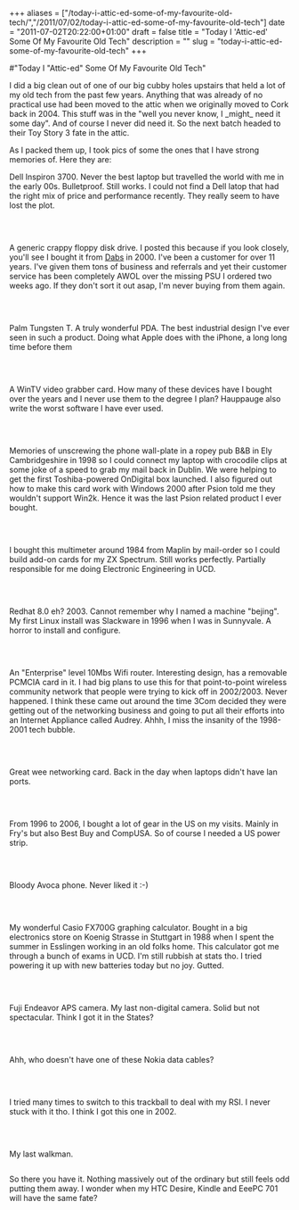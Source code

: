 +++
aliases = ["/today-i-attic-ed-some-of-my-favourite-old-tech/","/2011/07/02/today-i-attic-ed-some-of-my-favourite-old-tech"]
date = "2011-07-02T20:22:00+01:00"
draft = false
title = "Today I 'Attic-ed' Some Of My Favourite Old Tech"
description = ""
slug = "today-i-attic-ed-some-of-my-favourite-old-tech"
+++

#"Today I \"Attic-ed\" Some Of My Favourite Old Tech"


 <p>I did a big clean out of one of our big cubby holes upstairs that held a lot of my old tech from the past few years. Anything that was already of no practical use had been moved to the attic when we originally moved to Cork back in 2004. This stuff was in the "well you never know, I _might_ need it some day". And of course I never did need it. So the next batch headed to their Toy Story 3 fate in the attic.</p>
<p>As I packed them up, I took pics of some the ones that I have strong memories of. Here they are:</p>
<p>Dell Inspiron 3700. Never the best laptop but travelled the world with me in the early 00s. Bulletproof. Still works. I could not find a Dell latop that had the right mix of price and performance recently. They really seem to have lost the plot.</p>
<p><img src="https://lh6.googleusercontent.com/-ZvOoXRUpypg/Tg8hUmw4aoI/AAAAAAAAJhs/vrSep9Jlp3E/s400/IMG_20110702_144448.jpg" alt="" style="display: block; margin-left: auto; margin-right: auto;" /></p>
<p>&nbsp;</p>
<p>A generic crappy floppy disk drive. I posted this because if you look closely, you'll see I bought it from <a href="http://www.dabs.com">Dabs</a> in 2000. I've been a customer for over 11 years. I've given them tons of business and referrals and yet their customer service has been completely AWOL over the missing PSU I ordered two weeks ago. If they don't sort it out asap, I'm never buying from them again.</p>
<p><img src="https://lh4.googleusercontent.com/-FLsPs5VSDYs/Tg8hfiTKS3I/AAAAAAAAJh0/g72B4Dm7NxY/s400/IMG_20110702_144539.jpg" alt="" style="display: block; margin-left: auto; margin-right: auto;" /></p>
<p>&nbsp;</p>
<p>Palm Tungsten T. A truly wonderful PDA. The best industrial design I've ever seen in such a product. Doing what Apple does with the iPhone, a long long time before them</p>
<p><img src="https://lh5.googleusercontent.com/-H-yYE0QonGk/Tg8hqQwcS0I/AAAAAAAAJh4/4H0awDXhvbw/s400/IMG_20110702_144614.jpg" alt="" style="display: block; margin-left: auto; margin-right: auto;" /></p>
<p>&nbsp;</p>
<p>A WinTV video grabber card. How many of these devices have I bought over the years and I never use them to the degree I plan? Hauppauge also write the worst software I have ever used.</p>
<p><img src="https://lh6.googleusercontent.com/-P9Buq_QKsyw/Tg8iNG8SjFI/AAAAAAAAJh8/aMF2TCvKwtQ/s400/IMG_20110702_144834.jpg" alt="" style="display: block; margin-left: auto; margin-right: auto;" /></p>
<p>&nbsp;</p>
<p>Memories of unscrewing the phone wall-plate in a ropey pub B&amp;B in Ely Cambridgeshire in 1998 so I could connect my laptop with crocodile clips at some joke of a speed to grab my mail back in Dublin. We were helping to get the first Toshiba-powered OnDigital box launched. I also figured out how to make this card work with Windows 2000 after Psion told me they wouldn't support Win2k. Hence it was the last Psion related product I ever bought.</p>
<p><img src="https://lh4.googleusercontent.com/-qYOuAHMAPOU/Tg8iXMNs5wI/AAAAAAAAJiA/k0T73Nsy62o/s400/IMG_20110702_144917.jpg" alt="" style="display: block; margin-left: auto; margin-right: auto;" /></p>
<p>&nbsp;</p>
<p>I bought this multimeter around 1984 from Maplin by mail-order so I could build add-on cards for my ZX Spectrum. Still works perfectly. Partially responsible for me doing Electronic Engineering in UCD.</p>
<p><img src="https://lh5.googleusercontent.com/-3D1TsR3jH6g/Tg8inOj5pdI/AAAAAAAAJiI/PMXuA4ZFWlw/s400/IMG_20110702_145014.jpg" alt="" style="display: block; margin-left: auto; margin-right: auto;" /></p>
<p>&nbsp;</p>
<p>Redhat 8.0 eh? 2003. Cannot remember why I named a machine "bejing". My first Linux install was Slackware in 1996 when I was in Sunnyvale. A horror to install and configure.</p>
<p><img src="https://lh5.googleusercontent.com/-zZl06A-Zb08/Tg8iu0KexPI/AAAAAAAAJiM/4kh12n2tXck/s400/IMG_20110702_145036.jpg" alt="" style="display: block; margin-left: auto; margin-right: auto;" /></p>
<p>&nbsp;</p>
<p>An "Enterprise" level 10Mbs Wifi router. Interesting design, has a removable PCMCIA card in it. I had big plans to use this for that point-to-point wireless community network that people were trying to kick off in 2002/2003. Never happened. I think these came out around the time 3Com decided they were getting out of the networking business and going to put all their efforts into an Internet Appliance called Audrey. Ahhh, I miss the insanity of the 1998-2001 tech bubble.</p>
<p><img src="https://lh4.googleusercontent.com/-sekyFupYowU/Tg8i47zNooI/AAAAAAAAJiQ/c4uwse7Jw6A/s400/IMG_20110702_145140.jpg" alt="" style="display: block; margin-left: auto; margin-right: auto;" /></p>
<p>&nbsp;</p>
<p>Great wee networking card. Back in the day when laptops didn't have lan ports.</p>
<p><img src="https://lh3.googleusercontent.com/-eowRAZTxbd8/Tg8jPPxb85I/AAAAAAAAJiU/vj68T-mGV1s/s400/IMG_20110702_145305.jpg" alt="" style="display: block; margin-left: auto; margin-right: auto;" /></p>
<p>&nbsp;</p>
<p>From 1996 to 2006, I bought a lot of gear in the US on my visits. Mainly in Fry's but also Best Buy and CompUSA. So of course I needed a US power strip.</p>
<p><img src="https://lh3.googleusercontent.com/-XNUNxo1y5xI/Tg8mRmxNCrI/AAAAAAAAJic/eKH3hsoNRQw/s400/IMG_20110702_150602.jpg" alt="" style="display: block; margin-left: auto; margin-right: auto;" /></p>
<p>&nbsp;</p>
<p>Bloody Avoca phone. Never liked it :-)</p>
<p><img src="https://lh5.googleusercontent.com/-kCFX6ikvEM4/Tg8mW6QKOLI/AAAAAAAAJig/ecLxF5QibHQ/s400/IMG_20110702_150625.jpg" alt="" style="display: block; margin-left: auto; margin-right: auto;" /></p>
<p>&nbsp;</p>
<p>My wonderful Casio FX700G graphing calculator. Bought in a big electronics store on Koenig Strasse in Stuttgart in 1988 when I spent the summer in Esslingen working in an old folks home. This calculator got me through a bunch of exams in UCD. I'm still rubbish at stats tho. I tried powering it up with new batteries today but no joy. Gutted.</p>
<p><img src="https://lh6.googleusercontent.com/-l0-GtvxQnf0/Tg8oBdQFSmI/AAAAAAAAJis/NQjt2b7Dbjc/s400/IMG_20110702_151341.jpg" alt="" style="display: block; margin-left: auto; margin-right: auto;" /></p>
<p>&nbsp;</p>
<p>Fuji Endeavor APS camera. My last non-digital camera. Solid but not spectacular. Think I got it in the States?</p>
<p><img src="https://lh6.googleusercontent.com/-wPm8CoDuV90/Tg8uN8vj9FI/AAAAAAAAJiw/3oFS_S6pasU/s400/IMG_20110702_154006.jpg" alt="" style="display: block; margin-left: auto; margin-right: auto;" /></p>
<p>&nbsp;</p>
<p>Ahh, who doesn't have one of these Nokia data cables?</p>
<p><img src="https://lh4.googleusercontent.com/-QTNuPhZHTA0/Tg8ue3jh_AI/AAAAAAAAJi0/xRE52Oaxnvw/s400/IMG_20110702_154119.jpg" alt="" style="display: block; margin-left: auto; margin-right: auto;" /></p>
<p>&nbsp;</p>
<p>I tried many times to switch to this trackball to deal with my RSI. I never stuck with it tho. I think I got this one in 2002.</p>
<p><img src="https://lh6.googleusercontent.com/-jKwafHqzVCk/Tg8vQLPW10I/AAAAAAAAJi8/y0u-2j_xFpg/s400/IMG_20110702_154436.jpg" alt="" style="display: block; margin-left: auto; margin-right: auto;" /></p>
<p>&nbsp;</p>
<p>My last walkman.</p>
<p><img src="https://lh4.googleusercontent.com/-qlhXNX_2wPo/Tg8vgBWE0FI/AAAAAAAAJjA/PDxDetEsk4c/s400/IMG_20110702_154538.jpg" alt="" style="display: block; margin-left: auto; margin-right: auto;" /></p>
<p>So there you have it. Nothing massively out of the ordinary but still feels odd putting them away. I wonder when my HTC Desire, Kindle and EeePC 701 will have the same fate?</p>
<p>&nbsp;</p>
 